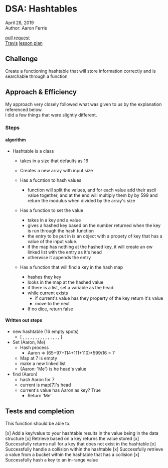 
# DSA: Hashtables
April 28, 2019  
Author: Aaron Ferris  
  
[pull request](https://github.com/abferris/data-structures-and-algorithms/pull/54)  
[Travis](https://travis-ci.com/abferris/data-structures-and-algorithms)
[lesson plan](./LECTURE-NOTES.md)

## Challenge
Create a functioning hashtable that will store information correctly and is searchable through a function
## Approach & Efficiency
My approach very closely followed what was given to us by the explanation referenced below.  
I did a few things that were slightly different. 

### Steps

#### algorithm
* Hashtable is a class
  * takes in a size that defaults as 16
  * Creates a new array with input size
  
  * Has a fucntion to hash values
    * function will split the values, and for each value add their ascii value together, and at the end will multiply them by by 599 and return the modulus when divided by the array's size
    
  * Has a function to set the value
    * takes in a key and a value
    * gives a hashed key based on the number returned when the key is run through the hash function
    * the entry to be put in is an object with a propety of key that has a value of the input value.
    * if the map has nothing at the hashed key, it will create an ew linked list with the entry as it's head
    * otherwise it appends the entry
  
  * Has a function that will find a key in the hash map
    * hashes they key
    * looks in the map at the hashed value
    * if there is a list, set a variable as the head
    * while current exists
      * if current's value has they property of the key return it's value 
      * move to the next
    * If no dice, return false

  
#### Written out steps
  
* new hashtable (16 empty spots)  
  * [ , , , , , , , , , , , , , , , ]  
* Set (Aaron, Me)  
  * Hash process  
    * Aaron => (65+97+114+111+110)*599/16 = 7 
  * Map at 7 is empty
  * make a new linked list
  * {Aaron: 'Me'} is he head's value
* find (Aaron)
  * hash Aaron for 7
  * current is map[7]'s head
  * current's value has Aaron as key? True
    * Return 'Me'
  

## Tests and completion
This function should be able to:  

[x] Add a key/value to your hashtable results in the value being in the data structure
[x] Retrieve based on a key returns the value stored
[x] Successfully returns null for a key that does not exist in the hashtable
[x] Successfully handle a collision within the hashtable
[x] Successfully retrieve a value from a bucket within the hashtable that has a collision
[x] Successfully hash a key to an in-range value
